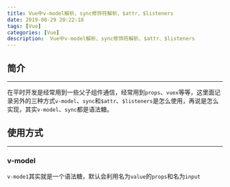 ```yaml
---
title: Vue中v-model解析、sync修饰符解析、$attr、$listeners
date: 2019-08-29 20:22:18
tags: [Vue]
categories: [Vue]
description:  Vue中v-model解析、sync修饰符解析、$attr、$listeners
---
```

## 简介

---

在平时开发是经常用到一些父子组件通信，经常用到`props`、`vuex`等等，这里面记录另外的三种方式`v-model`、`sync`和`$attr`、`$listeners`是怎么使用，再说是怎么实现，其实`v-model`、`sync`都是语法糖。

## 使用方式

---

### v-model

`v-mode1`其实就是一个语法糖，默认会利用名为`value`的`props`和名为`input`